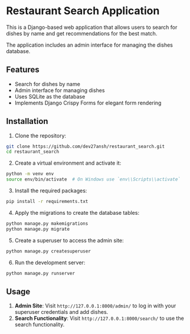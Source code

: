 # Restaurant Search Application

This is a Django-based web application that allows users to search for dishes by name and get recommendations for the best match.

 The application includes an admin interface for managing the dishes database.

## Features

- Search for dishes by name
- Admin interface for managing dishes
- Uses SQLite as the database
- Implements Django Crispy Forms for elegant form rendering


## Installation

1. Clone the repository:

```bash
git clone https://github.com/dev27ansh/restaurant_search.git
cd restaurant_search
```

2. Create a virtual environment and activate it:

```bash
python -m venv env
source env/bin/activate  # On Windows use `env\\Scripts\\activate`
```

3. Install the required packages:

```bash
pip install -r requirements.txt
```

4. Apply the migrations to create the database tables:

```bash
python manage.py makemigrations
python manage.py migrate
```

5. Create a superuser to access the admin site:

```bash
python manage.py createsuperuser
```

6. Run the development server:

```bash
python manage.py runserver
```

## Usage

1. **Admin Site**: Visit `http://127.0.0.1:8000/admin/` to log in with your superuser credentials and add dishes.
2. **Search Functionality**: Visit `http://127.0.0.1:8000/search/` to use the search functionality.
